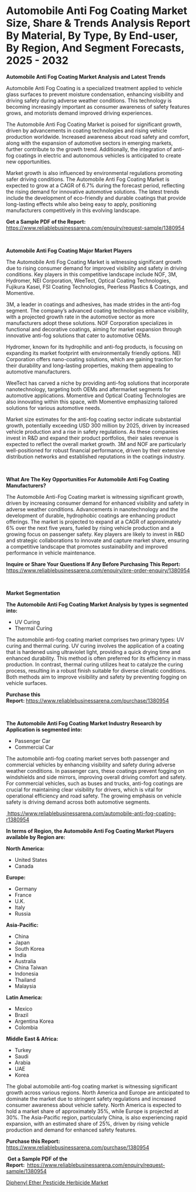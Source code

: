 <p><h1>Automobile Anti Fog Coating Market Size, Share & Trends Analysis Report By Material, By Type, By End-user, By Region, And Segment Forecasts, 2025 - 2032</h1></p><p><strong>Automobile Anti Fog Coating Market Analysis and Latest Trends</strong></p>
<p><p>Automobile Anti Fog Coating is a specialized treatment applied to vehicle glass surfaces to prevent moisture condensation, enhancing visibility and driving safety during adverse weather conditions. This technology is becoming increasingly important as consumer awareness of safety features grows, and motorists demand improved driving experiences.</p><p>The Automobile Anti Fog Coating Market is poised for significant growth, driven by advancements in coating technologies and rising vehicle production worldwide. Increased awareness about road safety and comfort, along with the expansion of automotive sectors in emerging markets, further contribute to the growth trend. Additionally, the integration of anti-fog coatings in electric and autonomous vehicles is anticipated to create new opportunities.</p><p>Market growth is also influenced by environmental regulations promoting safer driving conditions. The Automobile Anti Fog Coating Market is expected to grow at a CAGR of 6.7% during the forecast period, reflecting the rising demand for innovative automotive solutions. The latest trends include the development of eco-friendly and durable coatings that provide long-lasting effects while also being easy to apply, positioning manufacturers competitively in this evolving landscape.</p></p>
<p><strong>Get a Sample PDF of the Report:&nbsp;</strong> <a href="https://www.reliablebusinessarena.com/enquiry/request-sample/1380954?utm_campaign=2258&utm_medium=2&utm_source=Github&utm_content=ia&utm_term=01022025&utm_id=automobile-anti-fog-coating">https://www.reliablebusinessarena.com/enquiry/request-sample/1380954</a></p>
<p>&nbsp;</p>
<p><strong>Automobile Anti Fog Coating Major Market Players</strong></p>
<p><p>The Automobile Anti Fog Coating Market is witnessing significant growth due to rising consumer demand for improved visibility and safety in driving conditions. Key players in this competitive landscape include NOF, 3M, Hydromer, NEI Corporation, WeeTect, Optical Coating Technologies, Fujikura Kasei, FSI Coating Technologies, Peerless Plastics & Coatings, and Momentive.</p><p>3M, a leader in coatings and adhesives, has made strides in the anti-fog segment. The company’s advanced coating technologies enhance visibility, with a projected growth rate in the automotive sector as more manufacturers adopt these solutions. NOF Corporation specializes in functional and decorative coatings, aiming for market expansion through innovative anti-fog solutions that cater to automotive OEMs.</p><p>Hydromer, known for its hydrophilic and anti-fog products, is focusing on expanding its market footprint with environmentally friendly options. NEI Corporation offers nano-coating solutions, which are gaining traction for their durability and long-lasting properties, making them appealing to automotive manufacturers.</p><p>WeeTect has carved a niche by providing anti-fog solutions that incorporate nanotechnology, targeting both OEMs and aftermarket segments for automotive applications. Momentive and Optical Coating Technologies are also innovating within this space, with Momentive emphasizing tailored solutions for various automotive needs.</p><p>Market size estimates for the anti-fog coating sector indicate substantial growth, potentially exceeding USD 300 million by 2025, driven by increased vehicle production and a rise in safety regulations. As these companies invest in R&D and expand their product portfolios, their sales revenue is expected to reflect the overall market growth. 3M and NOF are particularly well-positioned for robust financial performance, driven by their extensive distribution networks and established reputations in the coatings industry.</p></p>
<p>&nbsp;</p>
<p><strong>What Are The Key Opportunities For Automobile Anti Fog Coating Manufacturers?</strong></p>
<p><p>The Automobile Anti-Fog Coating market is witnessing significant growth, driven by increasing consumer demand for enhanced visibility and safety in adverse weather conditions. Advancements in nanotechnology and the development of durable, hydrophobic coatings are enhancing product offerings. The market is projected to expand at a CAGR of approximately 6% over the next five years, fueled by rising vehicle production and a growing focus on passenger safety. Key players are likely to invest in R&D and strategic collaborations to innovate and capture market share, ensuring a competitive landscape that promotes sustainability and improved performance in vehicle maintenance.</p></p>
<p><strong>Inquire or Share Your Questions If Any Before Purchasing This Report:</strong> <a href="https://www.reliablebusinessarena.com/enquiry/pre-order-enquiry/1380954?utm_campaign=2258&utm_medium=2&utm_source=Github&utm_content=ia&utm_term=01022025&utm_id=automobile-anti-fog-coating">https://www.reliablebusinessarena.com/enquiry/pre-order-enquiry/1380954</a></p>
<p>&nbsp;</p>
<p><strong>Market Segmentation</strong></p>
<p><strong>The Automobile Anti Fog Coating Market Analysis by types is segmented into:</strong></p>
<p><ul><li>UV Curing</li><li>Thermal Curing</li></ul></p>
<p><p>The automobile anti-fog coating market comprises two primary types: UV curing and thermal curing. UV curing involves the application of a coating that is hardened using ultraviolet light, providing a quick drying time and enhanced durability. This method is often preferred for its efficiency in mass production. In contrast, thermal curing utilizes heat to catalyze the curing process, resulting in a robust finish suitable for diverse climatic conditions. Both methods aim to improve visibility and safety by preventing fogging on vehicle surfaces.</p></p>
<p><strong>Purchase this Report:&nbsp;</strong><a href="https://www.reliablebusinessarena.com/purchase/1380954?utm_campaign=2258&utm_medium=2&utm_source=Github&utm_content=ia&utm_term=01022025&utm_id=automobile-anti-fog-coating">https://www.reliablebusinessarena.com/purchase/1380954</a></p>
<p>&nbsp;</p>
<p><strong>The Automobile Anti Fog Coating Market Industry Research by Application is segmented into:</strong></p>
<p><ul><li>Passenger Car</li><li>Commercial Car</li></ul></p>
<p><p>The automobile anti-fog coating market serves both passenger and commercial vehicles by enhancing visibility and safety during adverse weather conditions. In passenger cars, these coatings prevent fogging on windshields and side mirrors, improving overall driving comfort and safety. For commercial vehicles, such as buses and trucks, anti-fog coatings are crucial for maintaining clear visibility for drivers, which is vital for operational efficiency and road safety. The growing emphasis on vehicle safety is driving demand across both automotive segments.</p></p>
<p><a href="https://www.reliablebusinessarena.com/automobile-anti-fog-coating-r1380954?utm_campaign=2258&utm_medium=2&utm_source=Github&utm_content=ia&utm_term=01022025&utm_id=automobile-anti-fog-coating">&nbsp;https://www.reliablebusinessarena.com/automobile-anti-fog-coating-r1380954</a></p>
<p><strong>In terms of Region, the Automobile Anti Fog Coating Market Players available by Region are:</strong></p>
<p>
    <p> <strong> North America: </strong>
        <ul>
            <li>United States</li>
            <li>Canada</li>
        </ul>
        </p> 
    <p> <strong> Europe: </strong>
        <ul>
            <li>Germany</li>
            <li>France</li>
            <li>U.K.</li>
            <li>Italy</li>
            <li>Russia</li>
        </ul>
        </p> 
    <p> <strong> Asia-Pacific: </strong>
        <ul>
            <li>China</li>
            <li>Japan</li>
            <li>South Korea</li>
            <li>India</li>
            <li>Australia</li>
            <li>China Taiwan</li>
            <li>Indonesia</li>
            <li>Thailand</li>
            <li>Malaysia</li>
        </ul>
        </p> 
    <p> <strong> Latin America: </strong>
        <ul>
            <li>Mexico</li>
            <li>Brazil</li>
            <li>Argentina Korea</li>
            <li>Colombia</li>
        </ul>
        </p> 
    <p> <strong> Middle East & Africa: </strong>
        <ul>
            <li>Turkey</li>
            <li>Saudi</li>
            <li>Arabia</li>
            <li>UAE</li>
            <li>Korea</li>
        </ul>
    </p>
    </p>
<p><p>The global automobile anti-fog coating market is witnessing significant growth across various regions. North America and Europe are anticipated to dominate the market due to stringent safety regulations and increased consumer awareness about vehicle safety. North America is expected to hold a market share of approximately 35%, while Europe is projected at 30%. The Asia-Pacific region, particularly China, is also experiencing rapid expansion, with an estimated share of 25%, driven by rising vehicle production and demand for enhanced safety features.</p></p>
<p><strong>Purchase this Report: </strong><a href="https://www.reliablebusinessarena.com/purchase/1380954?utm_campaign=2258&utm_medium=2&utm_source=Github&utm_content=ia&utm_term=01022025&utm_id=automobile-anti-fog-coating">https://www.reliablebusinessarena.com/purchase/1380954</a></p>
<p>&nbsp;<strong>Get a Sample PDF of the Report:&nbsp;&nbsp;</strong><a href="https://www.reliablebusinessarena.com/enquiry/request-sample/1380954?utm_campaign=2258&utm_medium=2&utm_source=Github&utm_content=ia&utm_term=01022025&utm_id=automobile-anti-fog-coating">https://www.reliablebusinessarena.com/enquiry/request-sample/1380954</a></p>
<p><strong></strong></p>
<p><p><a href="https://github.com/gullattedenna/Market-Research-Report-List-1/blob/main/diphenyl-ether-pesticide-herbicide-market.md?utm_campaign=2258&utm_medium=2&utm_source=Github&utm_content=ia&utm_term=01022025&utm_id=automobile-anti-fog-coating">Diphenyl Ether Pesticide Herbicide Market</a></p></p>